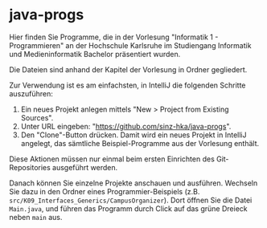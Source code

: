 # java-progs
Hier finden Sie Programme, die in der Vorlesung "Informatik 1 - Programmieren" an der Hochschule Karlsruhe im Studiengang Informatik und Medieninformatik Bachelor präsentiert wurden.

Die Dateien sind anhand der Kapitel der Vorlesung in Ordner gegliedert.

Zur Verwendung ist es am einfachsten, in IntelliJ die folgenden Schritte auszuführen:
1. Ein neues Projekt anlegen mittels "New > Project from Existing Sources".
2. Unter URL eingeben: "https://github.com/sinz-hka/java-progs".
3. Den "Clone"-Button drücken. Damit wird ein neues Projekt in IntelliJ angelegt, das sämtliche
   Beispiel-Programme aus der Vorlesung enthält.

Diese Aktionen müssen nur einmal beim ersten Einrichten des Git-Repositories ausgeführt werden.

Danach können Sie einzelne Projekte anschauen und ausführen. Wechseln Sie dazu in den Ordner eines
Programmier-Beispiels (z.B. `src/K09_Interfaces_Generics/CampusOrganizer`). Dort öffnen Sie die Datei
`Main.java`, und führen das Programm durch Click auf das grüne Dreieck neben `main` aus.
